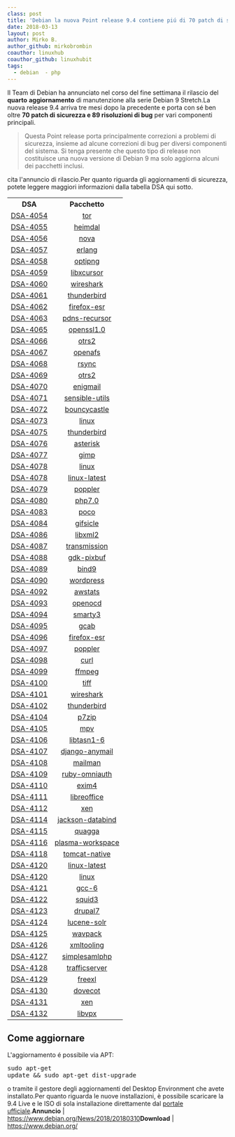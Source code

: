 ```yaml
---
class: post
title: 'Debian la nuova Point release 9.4 contiene piú di 70 patch di sicurezza e 89 bugfix'
date: 2018-03-13
layout: post
author: Mirko B.
author_github: mirkobrombin
coauthor: linuxhub
coauthor_github: linuxhubit
tags:
  - debian  - php
---
```

Il Team di Debian ha annunciato nel corso del fine settimana il rilascio del <strong>quarto</strong> <strong>aggiornamento</strong> di manutenzione alla serie Debian 9 Stretch.La nuova release 9.4 arriva tre mesi dopo la precedente e porta con sé ben oltre <strong>70 patch di sicurezza e 89 risoluzioni di bug</strong> per vari componenti principali.<blockquote>Questa Point release porta principalmente correzioni a problemi di sicurezza, insieme ad alcune correzioni di bug per diversi componenti del sistema. Si tenga presente che questo tipo di release non costituisce una nuova versione di Debian 9 ma solo aggiorna alcuni dei pacchetti inclusi.</blockquote>cita l'annuncio di rilascio.Per quanto riguarda gli aggiornamenti di sicurezza, potete leggere maggiori informazioni dalla tabella DSA qui sotto.<table border="0" summary=""><tbody><tr><th>DSA</th><th>Pacchetto</th></tr><tr><td align="center"><a href="https://www.debian.org/security/2017/dsa-4054">DSA-4054</a></td><td align="center"><a href="https://packages.debian.org/src:tor">tor</a></td></tr><tr><td align="center"><a href="https://www.debian.org/security/2017/dsa-4055">DSA-4055</a></td><td align="center"><a href="https://packages.debian.org/src:heimdal">heimdal</a></td></tr><tr><td align="center"><a href="https://www.debian.org/security/2017/dsa-4056">DSA-4056</a></td><td align="center"><a href="https://packages.debian.org/src:nova">nova</a></td></tr><tr><td align="center"><a href="https://www.debian.org/security/2017/dsa-4057">DSA-4057</a></td><td align="center"><a href="https://packages.debian.org/src:erlang">erlang</a></td></tr><tr><td align="center"><a href="https://www.debian.org/security/2017/dsa-4058">DSA-4058</a></td><td align="center"><a href="https://packages.debian.org/src:optipng">optipng</a></td></tr><tr><td align="center"><a href="https://www.debian.org/security/2017/dsa-4059">DSA-4059</a></td><td align="center"><a href="https://packages.debian.org/src:libxcursor">libxcursor</a></td></tr><tr><td align="center"><a href="https://www.debian.org/security/2017/dsa-4060">DSA-4060</a></td><td align="center"><a href="https://packages.debian.org/src:wireshark">wireshark</a></td></tr><tr><td align="center"><a href="https://www.debian.org/security/2017/dsa-4061">DSA-4061</a></td><td align="center"><a href="https://packages.debian.org/src:thunderbird">thunderbird</a></td></tr><tr><td align="center"><a href="https://www.debian.org/security/2017/dsa-4062">DSA-4062</a></td><td align="center"><a href="https://packages.debian.org/src:firefox-esr">firefox-esr</a></td></tr><tr><td align="center"><a href="https://www.debian.org/security/2017/dsa-4063">DSA-4063</a></td><td align="center"><a href="https://packages.debian.org/src:pdns-recursor">pdns-recursor</a></td></tr><tr><td align="center"><a href="https://www.debian.org/security/2017/dsa-4065">DSA-4065</a></td><td align="center"><a href="https://packages.debian.org/src:openssl1.0">openssl1.0</a></td></tr><tr><td align="center"><a href="https://www.debian.org/security/2017/dsa-4066">DSA-4066</a></td><td align="center"><a href="https://packages.debian.org/src:otrs2">otrs2</a></td></tr><tr><td align="center"><a href="https://www.debian.org/security/2017/dsa-4067">DSA-4067</a></td><td align="center"><a href="https://packages.debian.org/src:openafs">openafs</a></td></tr><tr><td align="center"><a href="https://www.debian.org/security/2017/dsa-4068">DSA-4068</a></td><td align="center"><a href="https://packages.debian.org/src:rsync">rsync</a></td></tr><tr><td align="center"><a href="https://www.debian.org/security/2017/dsa-4069">DSA-4069</a></td><td align="center"><a href="https://packages.debian.org/src:otrs2">otrs2</a></td></tr><tr><td align="center"><a href="https://www.debian.org/security/2017/dsa-4070">DSA-4070</a></td><td align="center"><a href="https://packages.debian.org/src:enigmail">enigmail</a></td></tr><tr><td align="center"><a href="https://www.debian.org/security/2017/dsa-4071">DSA-4071</a></td><td align="center"><a href="https://packages.debian.org/src:sensible-utils">sensible-utils</a></td></tr><tr><td align="center"><a href="https://www.debian.org/security/2017/dsa-4072">DSA-4072</a></td><td align="center"><a href="https://packages.debian.org/src:bouncycastle">bouncycastle</a></td></tr><tr><td align="center"><a href="https://www.debian.org/security/2017/dsa-4073">DSA-4073</a></td><td align="center"><a href="https://packages.debian.org/src:linux">linux</a></td></tr><tr><td align="center"><a href="https://www.debian.org/security/2017/dsa-4075">DSA-4075</a></td><td align="center"><a href="https://packages.debian.org/src:thunderbird">thunderbird</a></td></tr><tr><td align="center"><a href="https://www.debian.org/security/2017/dsa-4076">DSA-4076</a></td><td align="center"><a href="https://packages.debian.org/src:asterisk">asterisk</a></td></tr><tr><td align="center"><a href="https://www.debian.org/security/2017/dsa-4077">DSA-4077</a></td><td align="center"><a href="https://packages.debian.org/src:gimp">gimp</a></td></tr><tr><td align="center"><a href="https://www.debian.org/security/2018/dsa-4078">DSA-4078</a></td><td align="center"><a href="https://packages.debian.org/src:linux">linux</a></td></tr><tr><td align="center"><a href="https://www.debian.org/security/2018/dsa-4078">DSA-4078</a></td><td align="center"><a href="https://packages.debian.org/src:linux-latest">linux-latest</a></td></tr><tr><td align="center"><a href="https://www.debian.org/security/2018/dsa-4079">DSA-4079</a></td><td align="center"><a href="https://packages.debian.org/src:poppler">poppler</a></td></tr><tr><td align="center"><a href="https://www.debian.org/security/2018/dsa-4080">DSA-4080</a></td><td align="center"><a href="https://packages.debian.org/src:php7.0">php7.0</a></td></tr><tr><td align="center"><a href="https://www.debian.org/security/2018/dsa-4083">DSA-4083</a></td><td align="center"><a href="https://packages.debian.org/src:poco">poco</a></td></tr><tr><td align="center"><a href="https://www.debian.org/security/2018/dsa-4084">DSA-4084</a></td><td align="center"><a href="https://packages.debian.org/src:gifsicle">gifsicle</a></td></tr><tr><td align="center"><a href="https://www.debian.org/security/2018/dsa-4086">DSA-4086</a></td><td align="center"><a href="https://packages.debian.org/src:libxml2">libxml2</a></td></tr><tr><td align="center"><a href="https://www.debian.org/security/2018/dsa-4087">DSA-4087</a></td><td align="center"><a href="https://packages.debian.org/src:transmission">transmission</a></td></tr><tr><td align="center"><a href="https://www.debian.org/security/2018/dsa-4088">DSA-4088</a></td><td align="center"><a href="https://packages.debian.org/src:gdk-pixbuf">gdk-pixbuf</a></td></tr><tr><td align="center"><a href="https://www.debian.org/security/2018/dsa-4089">DSA-4089</a></td><td align="center"><a href="https://packages.debian.org/src:bind9">bind9</a></td></tr><tr><td align="center"><a href="https://www.debian.org/security/2018/dsa-4090">DSA-4090</a></td><td align="center"><a href="https://packages.debian.org/src:wordpress">wordpress</a></td></tr><tr><td align="center"><a href="https://www.debian.org/security/2018/dsa-4092">DSA-4092</a></td><td align="center"><a href="https://packages.debian.org/src:awstats">awstats</a></td></tr><tr><td align="center"><a href="https://www.debian.org/security/2018/dsa-4093">DSA-4093</a></td><td align="center"><a href="https://packages.debian.org/src:openocd">openocd</a></td></tr><tr><td align="center"><a href="https://www.debian.org/security/2018/dsa-4094">DSA-4094</a></td><td align="center"><a href="https://packages.debian.org/src:smarty3">smarty3</a></td></tr><tr><td align="center"><a href="https://www.debian.org/security/2018/dsa-4095">DSA-4095</a></td><td align="center"><a href="https://packages.debian.org/src:gcab">gcab</a></td></tr><tr><td align="center"><a href="https://www.debian.org/security/2018/dsa-4096">DSA-4096</a></td><td align="center"><a href="https://packages.debian.org/src:firefox-esr">firefox-esr</a></td></tr><tr><td align="center"><a href="https://www.debian.org/security/2018/dsa-4097">DSA-4097</a></td><td align="center"><a href="https://packages.debian.org/src:poppler">poppler</a></td></tr><tr><td align="center"><a href="https://www.debian.org/security/2018/dsa-4098">DSA-4098</a></td><td align="center"><a href="https://packages.debian.org/src:curl">curl</a></td></tr><tr><td align="center"><a href="https://www.debian.org/security/2018/dsa-4099">DSA-4099</a></td><td align="center"><a href="https://packages.debian.org/src:ffmpeg">ffmpeg</a></td></tr><tr><td align="center"><a href="https://www.debian.org/security/2018/dsa-4100">DSA-4100</a></td><td align="center"><a href="https://packages.debian.org/src:tiff">tiff</a></td></tr><tr><td align="center"><a href="https://www.debian.org/security/2018/dsa-4101">DSA-4101</a></td><td align="center"><a href="https://packages.debian.org/src:wireshark">wireshark</a></td></tr><tr><td align="center"><a href="https://www.debian.org/security/2018/dsa-4102">DSA-4102</a></td><td align="center"><a href="https://packages.debian.org/src:thunderbird">thunderbird</a></td></tr><tr><td align="center"><a href="https://www.debian.org/security/2018/dsa-4104">DSA-4104</a></td><td align="center"><a href="https://packages.debian.org/src:p7zip">p7zip</a></td></tr><tr><td align="center"><a href="https://www.debian.org/security/2018/dsa-4105">DSA-4105</a></td><td align="center"><a href="https://packages.debian.org/src:mpv">mpv</a></td></tr><tr><td align="center"><a href="https://www.debian.org/security/2018/dsa-4106">DSA-4106</a></td><td align="center"><a href="https://packages.debian.org/src:libtasn1-6">libtasn1-6</a></td></tr><tr><td align="center"><a href="https://www.debian.org/security/2018/dsa-4107">DSA-4107</a></td><td align="center"><a href="https://packages.debian.org/src:django-anymail">django-anymail</a></td></tr><tr><td align="center"><a href="https://www.debian.org/security/2018/dsa-4108">DSA-4108</a></td><td align="center"><a href="https://packages.debian.org/src:mailman">mailman</a></td></tr><tr><td align="center"><a href="https://www.debian.org/security/2018/dsa-4109">DSA-4109</a></td><td align="center"><a href="https://packages.debian.org/src:ruby-omniauth">ruby-omniauth</a></td></tr><tr><td align="center"><a href="https://www.debian.org/security/2018/dsa-4110">DSA-4110</a></td><td align="center"><a href="https://packages.debian.org/src:exim4">exim4</a></td></tr><tr><td align="center"><a href="https://www.debian.org/security/2018/dsa-4111">DSA-4111</a></td><td align="center"><a href="https://packages.debian.org/src:libreoffice">libreoffice</a></td></tr><tr><td align="center"><a href="https://www.debian.org/security/2018/dsa-4112">DSA-4112</a></td><td align="center"><a href="https://packages.debian.org/src:xen">xen</a></td></tr><tr><td align="center"><a href="https://www.debian.org/security/2018/dsa-4114">DSA-4114</a></td><td align="center"><a href="https://packages.debian.org/src:jackson-databind">jackson-databind</a></td></tr><tr><td align="center"><a href="https://www.debian.org/security/2018/dsa-4115">DSA-4115</a></td><td align="center"><a href="https://packages.debian.org/src:quagga">quagga</a></td></tr><tr><td align="center"><a href="https://www.debian.org/security/2018/dsa-4116">DSA-4116</a></td><td align="center"><a href="https://packages.debian.org/src:plasma-workspace">plasma-workspace</a></td></tr><tr><td align="center"><a href="https://www.debian.org/security/2018/dsa-4118">DSA-4118</a></td><td align="center"><a href="https://packages.debian.org/src:tomcat-native">tomcat-native</a></td></tr><tr><td align="center"><a href="https://www.debian.org/security/2018/dsa-4120">DSA-4120</a></td><td align="center"><a href="https://packages.debian.org/src:linux-latest">linux-latest</a></td></tr><tr><td align="center"><a href="https://www.debian.org/security/2018/dsa-4120">DSA-4120</a></td><td align="center"><a href="https://packages.debian.org/src:linux">linux</a></td></tr><tr><td align="center"><a href="https://www.debian.org/security/2018/dsa-4121">DSA-4121</a></td><td align="center"><a href="https://packages.debian.org/src:gcc-6">gcc-6</a></td></tr><tr><td align="center"><a href="https://www.debian.org/security/2018/dsa-4122">DSA-4122</a></td><td align="center"><a href="https://packages.debian.org/src:squid3">squid3</a></td></tr><tr><td align="center"><a href="https://www.debian.org/security/2018/dsa-4123">DSA-4123</a></td><td align="center"><a href="https://packages.debian.org/src:drupal7">drupal7</a></td></tr><tr><td align="center"><a href="https://www.debian.org/security/2018/dsa-4124">DSA-4124</a></td><td align="center"><a href="https://packages.debian.org/src:lucene-solr">lucene-solr</a></td></tr><tr><td align="center"><a href="https://www.debian.org/security/2018/dsa-4125">DSA-4125</a></td><td align="center"><a href="https://packages.debian.org/src:wavpack">wavpack</a></td></tr><tr><td align="center"><a href="https://www.debian.org/security/2018/dsa-4126">DSA-4126</a></td><td align="center"><a href="https://packages.debian.org/src:xmltooling">xmltooling</a></td></tr><tr><td align="center"><a href="https://www.debian.org/security/2018/dsa-4127">DSA-4127</a></td><td align="center"><a href="https://packages.debian.org/src:simplesamlphp">simplesamlphp</a></td></tr><tr><td align="center"><a href="https://www.debian.org/security/2018/dsa-4128">DSA-4128</a></td><td align="center"><a href="https://packages.debian.org/src:trafficserver">trafficserver</a></td></tr><tr><td align="center"><a href="https://www.debian.org/security/2018/dsa-4129">DSA-4129</a></td><td align="center"><a href="https://packages.debian.org/src:freexl">freexl</a></td></tr><tr><td align="center"><a href="https://www.debian.org/security/2018/dsa-4130">DSA-4130</a></td><td align="center"><a href="https://packages.debian.org/src:dovecot">dovecot</a></td></tr><tr><td align="center"><a href="https://www.debian.org/security/2018/dsa-4131">DSA-4131</a></td><td align="center"><a href="https://packages.debian.org/src:xen">xen</a></td></tr><tr><td align="center"><a href="https://www.debian.org/security/2018/dsa-4132">DSA-4132</a></td><td align="center"><a href="https://packages.debian.org/src:libvpx">libvpx</a></td></tr></tbody></table><h2>Come aggiornare</h2>L'aggiornamento é possibile via APT:<pre>sudo apt-get update &amp;&amp; sudo apt-get dist-upgrade</pre>o tramite il gestore degli aggiornamenti del Desktop Environment che avete installato.Per quanto riguarda le nuove installazioni, è possibile scaricare la 9.4 Live e le ISO di sola installazione direttamente dal <a href="https://www.debian.org/">portale ufficiale</a>.<strong>Annuncio</strong> | <a href="https://www.debian.org/News/2018/20180310" target="_blank" rel="noopener noreferrer">https://www.debian.org/News/2018/20180310</a><strong>Download</strong> | <a href="https://www.debian.org/" target="_blank" rel="noopener noreferrer">https://www.debian.org/</a>